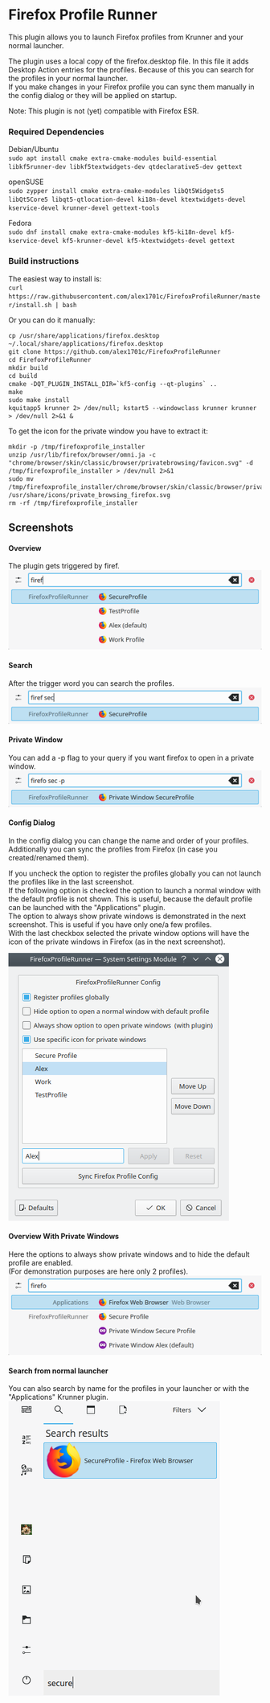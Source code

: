 # Firefox Profile Runner

This plugin allows you to launch Firefox profiles from Krunner and your normal launcher.

The plugin uses a local copy of the firefox.desktop file. In this file it adds Desktop Action entries for
the profiles. Because of this you can search for the profiles in your normal launcher.  
If you make changes in your Firefox profile you can sync them manually in the config dialog or they will
be applied on startup. 

Note: This plugin is not (yet) compatible with Firefox ESR.  
### Required Dependencies

Debian/Ubuntu  
`sudo apt install cmake extra-cmake-modules build-essential libkf5runner-dev libkf5textwidgets-dev qtdeclarative5-dev gettext`

openSUSE  
`sudo zypper install cmake extra-cmake-modules libQt5Widgets5 libQt5Core5 libqt5-qtlocation-devel ki18n-devel ktextwidgets-devel kservice-devel krunner-devel gettext-tools`  

Fedora  
`sudo dnf install cmake extra-cmake-modules kf5-ki18n-devel kf5-kservice-devel kf5-krunner-devel kf5-ktextwidgets-devel gettext`  

### Build instructions


The easiest way to install is:  
`curl https://raw.githubusercontent.com/alex1701c/FirefoxProfileRunner/master/install.sh | bash`

Or you can do it manually:
```
cp /usr/share/applications/firefox.desktop ~/.local/share/applications/firefox.desktop
git clone https://github.com/alex1701c/FirefoxProfileRunner
cd FirefoxProfileRunner
mkdir build
cd build
cmake -DQT_PLUGIN_INSTALL_DIR=`kf5-config --qt-plugins` ..
make
sudo make install
kquitapp5 krunner 2> /dev/null; kstart5 --windowclass krunner krunner > /dev/null 2>&1 &
```

To get the icon for the private window you have to extract it:   
```
mkdir -p /tmp/firefoxprofile_installer
unzip /usr/lib/firefox/browser/omni.ja -c "chrome/browser/skin/classic/browser/privatebrowsing/favicon.svg" -d /tmp/firefoxprofile_installer > /dev/null 2>&1
sudo mv /tmp/firefoxprofile_installer/chrome/browser/skin/classic/browser/privatebrowsing/favicon.svg /usr/share/icons/private_browsing_firefox.svg
rm -rf /tmp/firefoxprofile_installer
```

## Screenshots

#### Overview
The plugin gets triggered by firef.  
![Overview](https://raw.githubusercontent.com/alex1701c/Screenshots/master/FirefoxProfileRunner/overview.png)

#### Search
After the trigger word you can search the profiles.  
![Search](https://raw.githubusercontent.com/alex1701c/Screenshots/master/FirefoxProfileRunner/filter_profiles.png)

#### Private Window
You can add a -p flag to your query if you want firefox to open in a private window.  
![Private Window](https://raw.githubusercontent.com/alex1701c/Screenshots/master/FirefoxProfileRunner/private_window_flag.png)

#### Config Dialog  
In the config dialog you can change the name and order of your profiles.
Additionally you can sync the profiles from Firefox (in case you created/renamed them).  

If you uncheck the option to register the profiles globally you can not launch the profiles like in the last screenshot.  
If the following option is checked the option to launch a normal window with the default profile is not shown.
This is useful, because the default profile can be launched with the "Applications" plugin.  
The option to always show private windows is demonstrated in the next screenshot.
This is useful if you have only one/a few profiles.   
With the last checkbox selected the private window options will have the icon of the private windows in Firefox (as in the next screenshot).  

![Config Dialog](https://raw.githubusercontent.com/alex1701c/Screenshots/master/FirefoxProfileRunner/config_dialog.png)

#### Overview With Private Windows  
Here the options to always show private windows and to hide the default profile are enabled.  
(For demonstration purposes are here only 2 profiles).  
![Overview With Private Window](https://raw.githubusercontent.com/alex1701c/Screenshots/master/FirefoxProfileRunner/hide_default_show_private_windows.png)

#### Search from normal launcher
You can also search by name for the profiles in your launcher or with the "Applications" Krunner plugin.    
![Search from normal launcher](https://raw.githubusercontent.com/alex1701c/Screenshots/master/FirefoxProfileRunner/search_profiles_from_launcher.png)

